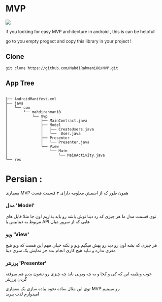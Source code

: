 # MVP
<img src="https://www.journaldev.com/wp-content/uploads/2017/08/android-mvp-flow.png">


if you looking for easy MVP architecture in android , this is can be helpfull

go to you empty progect and copy this library in your project !

## Clone
```
git clone https://github.com/MahdiRahmani80/MVP.git
```
## App Tree
```

├── AndroidManifest.xml 
├── java
│   └── com
│       └── mahdirahmani8
│           └── mvp
│               ├── MainContract.java
│               ├── Model
│               │   ├── CreateUsers.java
│               │   └──  User.java
│               ├── Presenter
│               │   └── Presenter.java
│               └── View
│                   └── Main
│                       └── MainActivity.java
└── res
 ```

# Persian :

معماری MVP همون طور که از اسمش معلومه دارای ۳ قسمت هست
### مدل 'Model'
توی قسمت مدل ما هر چیزی که رد دیتا توش باشه رو باید بذاریم اون جا 
مثلا فایل های مربوط به دیتابیس یا API هایی که از سرور میان

### ویو 'View' 
هر چیزی که بشه اون رو دید رو بهش میگیم ویو 
و نکته خیلی مهم این هست که ویو هیچ مغزی نداره 
و نباید هیچ کاری انجام بده جز نمایش یک سری دیتا

### پرزنتر 'Presenter'
خوب وظیفه این که کی و کجا و به چه ویویی باید چه چیزی رو نشون بدیم هم میوفته گردن پرزنتر 


توی این مثال ساده نحوه پیاده سازی یک معماری MVP رو میبینیم </br>
امیدوارم لذت ببرید 


